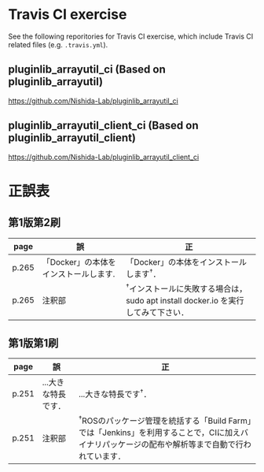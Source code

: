 # Travis CI exercise
See the following reporitories for Travis CI exercise, which include Travis CI related files (e.g. `.travis.yml`).

## pluginlib_arrayutil_ci (Based on pluginlib_arrayutil)

https://github.com/Nishida-Lab/pluginlib_arrayutil_ci

## pluginlib_arrayutil_client_ci (Based on pluginlib_arrayutil_client)

https://github.com/Nishida-Lab/pluginlib_arrayutil_client_ci

 
# 正誤表
## 第1版第2刷
|   page  |  誤  |  正  |
| ------- | ---- | ---- |
|  p.265  | 「Docker」の本体をインストールします. | 「Docker」の本体をインストールします<sup>&dagger;</sup>．|
|  p.265  | 注釈部 | <sup>&dagger;</sup>インストールに失敗する場合は，sudo apt install docker.io を実行してみて下さい．

## 第1版第1刷
|   page  |  誤  |  正  |
| ------- | ---- | ---- |
|  p.251   | ...大きな特長です． | ...大きな特長です<sup>&dagger;</sup>． |
|  p.251   | 注釈部 | <sup>&dagger;</sup>ROSのパッケージ管理を統括する「Build Farm」では「Jenkins」を利用することで，CIに加えバイナリパッケージの配布や解析等まで自動で行われています． |
